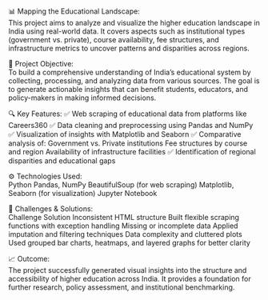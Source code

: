 📊 Mapping the Educational Landscape:  
This project aims to analyze and visualize the higher education landscape in India using real-world data. It covers aspects such as institutional types (government vs. private), course availability, fee structures, and infrastructure metrics to uncover patterns and disparities across regions.

🧠 Project Objective:  
To build a comprehensive understanding of India’s educational system by collecting, processing, and analyzing data from various sources. The goal is to generate actionable insights that can benefit students, educators, and policy-makers in making informed decisions.

🔍 Key Features:
✅ Web scraping of educational data from platforms like Careers360
✅ Data cleaning and preprocessing using Pandas and NumPy
✅ Visualization of insights with Matplotlib and Seaborn
✅ Comparative analysis of:
Government vs. Private institutions
Fee structures by course and region
Availability of infrastructure facilities
✅ Identification of regional disparities and educational gaps

⚙️ Technologies Used:  
Python
Pandas, NumPy
BeautifulSoup (for web scraping)
Matplotlib, Seaborn (for visualization)
Jupyter Notebook

🚧 Challenges & Solutions:  
Challenge	                                        Solution
Inconsistent HTML structure	                Built flexible scraping functions with exception handling
Missing or incomplete data	                Applied imputation and filtering techniques
Data complexity and cluttered               plots	Used grouped bar charts, heatmaps, and layered graphs for better clarity

📈 Outcome:  
The project successfully generated visual insights into the structure and accessibility of higher education across India. It provides a foundation for further research, policy assessment, and institutional benchmarking.
